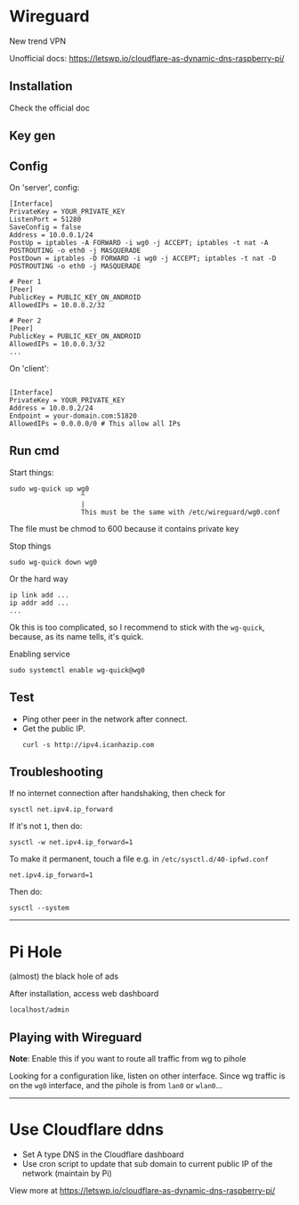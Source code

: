 # Wireguard

New trend VPN

Unofficial docs: https://letswp.io/cloudflare-as-dynamic-dns-raspberry-pi/

## Installation

Check the official doc

## Key gen

## Config

On 'server', config:

```
[Interface]
PrivateKey = YOUR_PRIVATE_KEY
ListenPort = 51280
SaveConfig = false
Address = 10.0.0.1/24
PostUp = iptables -A FORWARD -i wg0 -j ACCEPT; iptables -t nat -A POSTROUTING -o eth0 -j MASQUERADE
PostDown = iptables -D FORWARD -i wg0 -j ACCEPT; iptables -t nat -D POSTROUTING -o eth0 -j MASQUERADE

# Peer 1
[Peer]
PublicKey = PUBLIC_KEY_ON_ANDROID
AllowedIPs = 10.0.0.2/32

# Peer 2
[Peer]
PublicKey = PUBLIC_KEY_ON_ANDROID
AllowedIPs = 10.0.0.3/32
...
```

On 'client':

```

[Interface]
PrivateKey = YOUR_PRIVATE_KEY
Address = 10.0.0.2/24
Endpoint = your-domain.com:51820
AllowedIPs = 0.0.0.0/0 # This allow all IPs
```

## Run cmd

Start things:

```
sudo wg-quick up wg0
                  ^
                  |
                  This must be the same with /etc/wireguard/wg0.conf
```

The file must be chmod to 600 because it contains private key

Stop things

```
sudo wg-quick down wg0
```

Or the hard way

```
ip link add ...
ip addr add ...
...
```

Ok this is too complicated, so I recommend to stick with the `wg-quick`, because, as its name tells, it's quick.

Enabling service

```
sudo systemctl enable wg-quick@wg0
```

## Test

- Ping other peer in the network after connect.
- Get the public IP.
  ```
  curl -s http://ipv4.icanhazip.com
  ```

## Troubleshooting

If no internet connection after handshaking, then check for

    sysctl net.ipv4.ip_forward

If it's not `1`, then do:

    sysctl -w net.ipv4.ip_forward=1
    
To make it permanent, touch a file e.g. in `/etc/sysctl.d/40-ipfwd.conf`

    net.ipv4.ip_forward=1
    
Then do:

    sysctl --system


---

# Pi Hole

(almost) the black hole of ads

After installation, access web dashboard

```
localhost/admin
```

## Playing with Wireguard

**Note**: Enable this if you want to route all traffic from wg to pihole

Looking for a configuration like, listen on other interface. Since wg traffic is on the `wg0` interface, and the pihole is from `lan0` or `wlan0`...

---

# Use Cloudflare ddns

- Set A type DNS in the Cloudflare dashboard
- Use cron script to update that sub domain to current public IP of the network (maintain by Pi)

View more at https://letswp.io/cloudflare-as-dynamic-dns-raspberry-pi/
